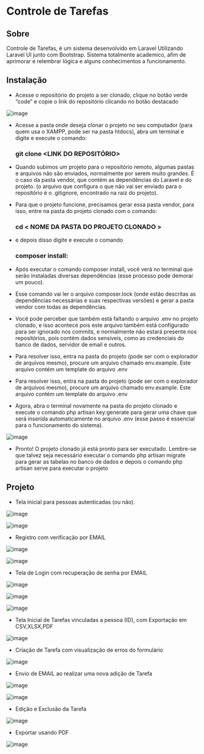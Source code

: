 # Controle de Tarefas


## Sobre

Controle de Tarefas, é um sistema desenvolvido em Laravel Utilizando Laravel UI junto com Bootstrap. Sistema totalmente academico, afim de aprimorar e relembrar lógica e alguns conhecimentos a funcionamento.

## Instalação

- Acesse o repositório do projeto a ser clonado, clique no botão verde “code” e
copie o link do repositório clicando no botão destacado

![image](https://user-images.githubusercontent.com/25908504/155614634-fc4c5a73-ae0f-4cfb-beac-a3baf56e95cc.png)


- Acesse a pasta onde deseja clonar o projeto no seu computador (para quem
usa o XAMPP, pode ser na pasta htdocs), abra um terminal e digite e execute o
comando:
    ### git clone <LINK DO REPOSITÓRIO> 

- Quando subimos um projeto para o repositório remoto, algumas pastas e
arquivos não são enviados, normalmente por serem muito grandes.
É o caso da pasta vendor, que contém as dependências do Laravel e do
projeto. (o arquivo que configura o que não vai ser enviado para o repositório é o
.gitignore, encontrado na raiz do projeto).
- Para que o projeto funcione, precisamos gerar essa pasta vendor, para isso,
entre na pasta do projeto clonado com o comando: 
    ### cd < NOME DA PASTA DO PROJETO CLONADO >
- e depois disso digite e execute o comando 
    ### composer install:
- Após executar o comando composer install, você verá no terminal que serão
instaladas diversas dependências (esse processo pode demorar um pouco).

- Esse comando vai ler o arquivo composer.lock (onde estão descritas as
dependências necessárias e suas respectivas versões) e gerar a pasta vendor com
todas as dependências.

- Você pode perceber que também está faltando o arquivo .env no projeto
clonado, e isso acontece pois este arquivo também está configurado para ser
ignorado nos commits, e normalmente não estará presente nos repositórios, pois
contém dados sensíveis, como as credenciais do banco de dados, servidor de email
e outros.

- Para resolver isso, entra na pasta do projeto (pode ser com o explorador de
arquivos mesmo), procure um arquivo chamado env.example. Este arquivo contém
um template do arquivo .env

- Para resolver isso, entra na pasta do projeto (pode ser com o explorador de
arquivos mesmo), procure um arquivo chamado env.example. Este arquivo contém
um template do arquivo .env

- Agora, abra o terminal novamente na pasta do projeto clonado e execute o
comando php artisan key:generate para gerar uma chave que será inserida
automaticamente no arquivo .env (esse passo é essencial para o funcionamento do
sistema).

![image](https://user-images.githubusercontent.com/25908504/155615603-f1a0205a-1ba9-4889-9153-0ac013457b6c.png)

- Pronto! O projeto clonado já está pronto para ser executado. Lembre-se que
talvez seja necessário executar o comando php artisan migrate para gerar as
tabelas no banco de dados e depois o comando php artisan serve para executar o
projeto

## Projeto

- Tela inicial para pessoas autenticadas (ou não).

![image](https://user-images.githubusercontent.com/25908504/155616324-e96b9828-0ac0-4090-a4d8-ea245d710aea.png)

![image](https://user-images.githubusercontent.com/25908504/155616367-8ce4321b-3a66-44b4-89e3-34a4f253c598.png)

- Registro com verificação por EMAIL

![image](https://user-images.githubusercontent.com/25908504/155616708-b51cacd8-5724-487b-84a1-4ecfe223e0fd.png)

![image](https://user-images.githubusercontent.com/25908504/155616797-80e3fac2-8ed4-4b3d-9c5d-c1303ace380f.png)

- Tela de Login com recuperação de senha por EMAIL

![image](https://user-images.githubusercontent.com/25908504/155617089-e7851ded-5b4c-4388-b6a8-03ac5f5cf8ad.png)

![image](https://user-images.githubusercontent.com/25908504/155617933-8eee7b7f-7a23-442b-8618-5cd00c12cb48.png)

![image](https://user-images.githubusercontent.com/25908504/155617959-5bd5d123-f7eb-4abd-aa1d-83abc5ed73e7.png)


- Tela Inicial de Tarefas vinculadas a pessoa (ID), com Exportação em CSV,XLSX,PDF

![image](https://user-images.githubusercontent.com/25908504/155616875-2ff1275a-3864-4444-96f3-f5ae66d5f65e.png)

- Criação de Tarefa com visualização de erros do formulário

![image](https://user-images.githubusercontent.com/25908504/155617310-7cf1f1ee-fe2c-4273-8fde-081beaf15b09.png)

- Envio de EMAIL ao realizar uma nova adição de Tarefa

![image](https://user-images.githubusercontent.com/25908504/155618034-ea1530c3-e6e0-41b2-a4e0-2e7e693da79a.png)

![image](https://user-images.githubusercontent.com/25908504/155618055-834258a2-9d4d-4df3-b1f5-7bbf1b7dba1c.png)


- Edição e Exclusão da Tarefa

![image](https://user-images.githubusercontent.com/25908504/155617546-753df6ac-6f78-4a1c-905d-fdfe5d29ec03.png)


- Exportar usando PDF

![image](https://user-images.githubusercontent.com/25908504/155617690-9b132eec-fb57-4a5f-87a9-881cf049dea8.png)


